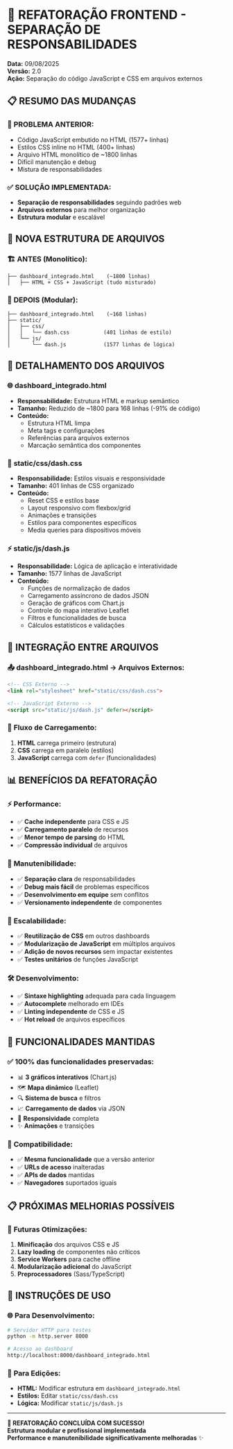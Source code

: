# 🔄 REFATORAÇÃO FRONTEND - SEPARAÇÃO DE RESPONSABILIDADES
**Data:** 09/08/2025  
**Versão:** 2.0  
**Ação:** Separação do código JavaScript e CSS em arquivos externos

## 📋 **RESUMO DAS MUDANÇAS**

### 🎯 **PROBLEMA ANTERIOR:**
- Código JavaScript embutido no HTML (1577+ linhas)
- Estilos CSS inline no HTML (400+ linhas) 
- Arquivo HTML monolítico de ~1800 linhas
- Difícil manutenção e debug
- Mistura de responsabilidades

### ✅ **SOLUÇÃO IMPLEMENTADA:**
- **Separação de responsabilidades** seguindo padrões web
- **Arquivos externos** para melhor organização
- **Estrutura modular** e escalável

## 📁 **NOVA ESTRUTURA DE ARQUIVOS**

### 🏗️ **ANTES (Monolítico):**
```
├── dashboard_integrado.html    (~1800 linhas)
│   ├── HTML + CSS + JavaScript (tudo misturado)
```

### 🎯 **DEPOIS (Modular):**
```
├── dashboard_integrado.html    (~168 linhas)
├── static/
│   ├── css/
│   │   └── dash.css           (401 linhas de estilo)
│   └── js/
│       └── dash.js            (1577 linhas de lógica)
```

## 📄 **DETALHAMENTO DOS ARQUIVOS**

### 🌐 **dashboard_integrado.html**
- **Responsabilidade:** Estrutura HTML e markup semântico
- **Tamanho:** Reduzido de ~1800 para 168 linhas (-91% de código)
- **Conteúdo:**
  - Estrutura HTML limpa
  - Meta tags e configurações
  - Referências para arquivos externos
  - Marcação semântica dos componentes

### 🎨 **static/css/dash.css**
- **Responsabilidade:** Estilos visuais e responsividade
- **Tamanho:** 401 linhas de CSS organizado
- **Conteúdo:**
  - Reset CSS e estilos base
  - Layout responsivo com flexbox/grid
  - Animações e transições
  - Estilos para componentes específicos
  - Media queries para dispositivos móveis

### ⚡ **static/js/dash.js**
- **Responsabilidade:** Lógica de aplicação e interatividade
- **Tamanho:** 1577 linhas de JavaScript
- **Conteúdo:**
  - Funções de normalização de dados
  - Carregamento assíncrono de dados JSON
  - Geração de gráficos com Chart.js
  - Controle do mapa interativo Leaflet
  - Filtros e funcionalidades de busca
  - Cálculos estatísticos e validações

## 🔗 **INTEGRAÇÃO ENTRE ARQUIVOS**

### 📤 **dashboard_integrado.html → Arquivos Externos:**
```html
<!-- CSS Externo -->
<link rel="stylesheet" href="static/css/dash.css">

<!-- JavaScript Externo -->
<script src="static/js/dash.js" defer></script>
```

### 🔄 **Fluxo de Carregamento:**
1. **HTML** carrega primeiro (estrutura)
2. **CSS** carrega em paralelo (estilos)
3. **JavaScript** carrega com `defer` (funcionalidades)

## 📊 **BENEFÍCIOS DA REFATORAÇÃO**

### ⚡ **Performance:**
- ✅ **Cache independente** para CSS e JS
- ✅ **Carregamento paralelo** de recursos
- ✅ **Menor tempo de parsing** do HTML
- ✅ **Compressão individual** de arquivos

### 🔧 **Manutenibilidade:**
- ✅ **Separação clara** de responsabilidades
- ✅ **Debug mais fácil** de problemas específicos
- ✅ **Desenvolvimento em equipe** sem conflitos
- ✅ **Versionamento independente** de componentes

### 📱 **Escalabilidade:**
- ✅ **Reutilização de CSS** em outros dashboards
- ✅ **Modularização de JavaScript** em múltiplos arquivos
- ✅ **Adição de novos recursos** sem impactar existentes
- ✅ **Testes unitários** de funções JavaScript

### 🛠️ **Desenvolvimento:**
- ✅ **Sintaxe highlighting** adequada para cada linguagem
- ✅ **Autocomplete** melhorado em IDEs
- ✅ **Linting independente** de CSS e JS
- ✅ **Hot reload** de arquivos específicos

## 🎯 **FUNCIONALIDADES MANTIDAS**

### ✅ **100% das funcionalidades preservadas:**
- 📊 **3 gráficos interativos** (Chart.js)
- 🗺️ **Mapa dinâmico** (Leaflet)
- 🔍 **Sistema de busca** e filtros
- 📈 **Carregamento de dados** via JSON
- 📱 **Responsividade** completa
- ✨ **Animações** e transições

### 🔄 **Compatibilidade:**
- ✅ **Mesma funcionalidade** que a versão anterior
- ✅ **URLs de acesso** inalteradas
- ✅ **APIs de dados** mantidas
- ✅ **Navegadores** suportados iguais

## 📋 **PRÓXIMAS MELHORIAS POSSÍVEIS**

### 🔮 **Futuras Otimizações:**
1. **Minificação** dos arquivos CSS e JS
2. **Lazy loading** de componentes não críticos
3. **Service Workers** para cache offline
4. **Modularização adicional** do JavaScript
5. **Preprocessadores** (Sass/TypeScript)

## 📝 **INSTRUÇÕES DE USO**

### 🌐 **Para Desenvolvimento:**
```bash
# Servidor HTTP para testes
python -m http.server 8000

# Acesso ao dashboard
http://localhost:8000/dashboard_integrado.html
```

### 🔧 **Para Edições:**
- **HTML:** Modificar estrutura em `dashboard_integrado.html`
- **Estilos:** Editar `static/css/dash.css`
- **Lógica:** Modificar `static/js/dash.js`

---
**🎉 REFATORAÇÃO CONCLUÍDA COM SUCESSO!**  
**Estrutura modular e profissional implementada**  
**Performance e manutenibilidade significativamente melhoradas** ✨
